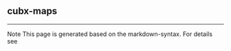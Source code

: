 ## cubx-maps

<hr/>
Note This page is generated based on the markdown-syntax. For details see <http://daringfireball.net/projects/markdown/syntax/>
